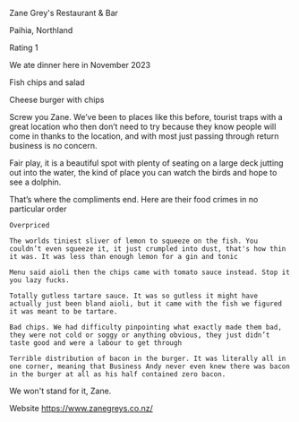 Zane Grey's Restaurant & Bar

Paihia, Northland

Rating 1

We ate dinner here in November 2023 

Fish chips and salad

Cheese burger with chips

Screw you Zane. We’ve been to places like this before, tourist traps with a great location who then don’t need to try because they know people will come in thanks to the location, and with most just passing through return business is no concern. 

Fair play, it is a beautiful spot with plenty of seating on a large deck jutting out into the water, the kind of place you can watch the birds and hope to see a dolphin. 

That’s where the compliments end. Here are their food crimes in no particular order

    Overpriced

    The worlds tiniest sliver of lemon to squeeze on the fish. You couldn’t even squeeze it, it just crumpled into dust, that's how thin it was. It was less than enough lemon for a gin and tonic

    Menu said aioli then the chips came with tomato sauce instead. Stop it you lazy fucks. 

    Totally gutless tartare sauce. It was so gutless it might have actually just been bland aioli, but it came with the fish we figured it was meant to be tartare. 

    Bad chips. We had difficulty pinpointing what exactly made them bad, they were not cold or soggy or anything obvious, they just didn’t taste good and were a labour to get through

    Terrible distribution of bacon in the burger. It was literally all in one corner, meaning that Business Andy never even knew there was bacon in the burger at all as his half contained zero bacon. 

We won't stand for it, Zane. 

Website https://www.zanegreys.co.nz/